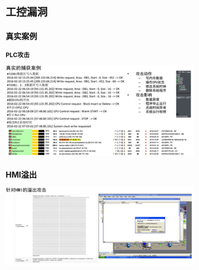# 工控漏洞

## 真实案例

### PLC攻击

![real_attack_plc](../assets/img/real_attack_plc.png)

## HMI溢出

![hmi_overflow_attack](../assets/img/hmi_overflow_attack.png)

